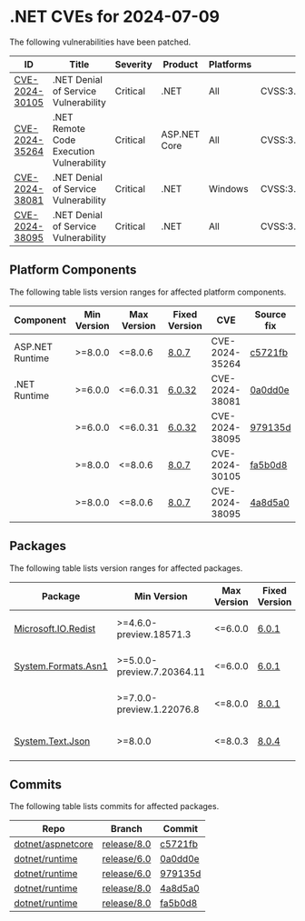 # .NET CVEs for 2024-07-09

The following vulnerabilities have been patched.

| ID                | Title             | Severity      | Product       | Platforms     | CVSS                         |
| ----------------- | ----------------- | ------------- | ------------- | ------------- | ---------------------------- |
| [CVE-2024-30105][CVE-2024-30105] | .NET Denial of Service Vulnerability | Critical | .NET | All | CVSS:3.1/AV:N/AC:L/PR:N/UI:N/S:U/C:N/I:N/A:H/E:U/RL:O/RC:C |
| [CVE-2024-35264][CVE-2024-35264] | .NET Remote Code Execution Vulnerability | Critical | ASP.NET Core | All | CVSS:3.1/AV:N/AC:H/PR:N/UI:N/S:U/C:H/I:H/A:H/E:U/RL:O/RC:C |
| [CVE-2024-38081][CVE-2024-38081] | .NET Denial of Service Vulnerability | Critical | .NET | Windows | CVSS:3.1/AV:L/AC:L/PR:L/UI:R/S:U/C:H/I:H/A:H/E:U/RL:O/RC:C |
| [CVE-2024-38095][CVE-2024-38095] | .NET Denial of Service Vulnerability | Critical | .NET | All | CVSS:3.1/AV:N/AC:L/PR:N/UI:N/S:U/C:N/I:N/A:L/E:U/RL:O/RC:C |


## Platform Components

The following table lists version ranges for affected platform components.

| Component     | Min Version   | Max Version | Fixed Version | CVE     | Source fix |
| ------------- | ------------- | --------- | --------- | ------------- | -------- |
| ASP.NET Runtime | >=8.0.0     | <=8.0.6   | [8.0.7](https://github.com/dotnet/core/blob/main/release-notes/8.0/8.0.7/8.0.7.md) | CVE-2024-35264 | [c5721fb][c5721fb]  |
| .NET Runtime  | >=6.0.0       | <=6.0.31  | [6.0.32](https://github.com/dotnet/core/blob/main/release-notes/6.0/6.0.32/6.0.32.md) | CVE-2024-38081 | [0a0dd0e][0a0dd0e]  |
|               | >=6.0.0       | <=6.0.31  | [6.0.32](https://github.com/dotnet/core/blob/main/release-notes/6.0/6.0.32/6.0.32.md) | CVE-2024-38095 | [979135d][979135d]  |
|               | >=8.0.0       | <=8.0.6   | [8.0.7](https://github.com/dotnet/core/blob/main/release-notes/8.0/8.0.7/8.0.7.md) | CVE-2024-30105 | [fa5b0d8][fa5b0d8]  |
|               | >=8.0.0       | <=8.0.6   | [8.0.7](https://github.com/dotnet/core/blob/main/release-notes/8.0/8.0.7/8.0.7.md) | CVE-2024-38095 | [4a8d5a0][4a8d5a0]  |


## Packages

The following table lists version ranges for affected packages.

| Package       | Min Version   | Max Version | Fixed Version | CVE     | Source fix |
| ------------- | ------------- | --------- | --------- | ------------- | -------- |
| [Microsoft.IO.Redist][Microsoft.IO.Redist] | >=4.6.0-preview.18571.3 | <=6.0.0 | [6.0.1](https://www.nuget.org/packages/Microsoft.IO.Redist/6.0.1) | CVE-2024-38081 | [0a0dd0e][0a0dd0e]  |
| [System.Formats.Asn1][System.Formats.Asn1] | >=5.0.0-preview.7.20364.11 | <=6.0.0 | [6.0.1](https://www.nuget.org/packages/System.Formats.Asn1/6.0.1) | CVE-2024-38095 | [979135d][979135d]  |
|               | >=7.0.0-preview.1.22076.8 | <=8.0.0 | [8.0.1](https://www.nuget.org/packages/System.Formats.Asn1/8.0.1) | CVE-2024-38095 | [4a8d5a0][4a8d5a0]  |
| [System.Text.Json][System.Text.Json] | >=8.0.0 | <=8.0.3 | [8.0.4](https://www.nuget.org/packages/System.Text.Json/8.0.4) | CVE-2024-30105 | [fa5b0d8][fa5b0d8]  |



## Commits

The following table lists commits for affected packages.

| Repo                        | Branch            | Commit                                                   |
| --------------------------- | ----------------- | -------------------------------------------------------- |
| [dotnet/aspnetcore][dotnet/aspnetcore] | [release/8.0][release/8.0] | [c5721fb][c5721fb]                   |
| [dotnet/runtime][dotnet/runtime] | [release/6.0][release/6.0] | [0a0dd0e][0a0dd0e]                         |
| [dotnet/runtime][dotnet/runtime] | [release/6.0][release/6.0] | [979135d][979135d]                         |
| [dotnet/runtime][dotnet/runtime] | [release/8.0][release/8.0] | [4a8d5a0][4a8d5a0]                         |
| [dotnet/runtime][dotnet/runtime] | [release/8.0][release/8.0] | [fa5b0d8][fa5b0d8]                         |



[CVE-2024-30105]: https://github.com/dotnet/runtime/security/advisories/GHSA-hh2w-p6rv-4g7w
[CVE-2024-35264]: https://github.com/dotnet/aspnetcore/security/advisories/GHSA-chfc-9w6m-75rf
[CVE-2024-38081]: https://github.com/dotnet/runtime/security/advisories/GHSA-hq7w-xv5x-g34j
[CVE-2024-38095]: https://github.com/dotnet/runtime/security/advisories/GHSA-447r-wph3-92pm
[Microsoft.IO.Redist]: https://www.nuget.org/packages/Microsoft.IO.Redist
[System.Formats.Asn1]: https://www.nuget.org/packages/System.Formats.Asn1
[System.Text.Json]: https://www.nuget.org/packages/System.Text.Json
[dotnet/aspnetcore]: https://github.com/dotnet/aspnetcore
[release/8.0]: https://github.com/dotnet/aspnetcore/tree/release/8.0
[c5721fb]: https://github.com/dotnet/aspnetcore/commit/c5721fb7a65ddc13d1b445c2c08c27b72ab57cdc
[dotnet/runtime]: https://github.com/dotnet/runtime
[release/6.0]: https://github.com/dotnet/runtime/tree/release/6.0
[0a0dd0e]: https://github.com/dotnet/runtime/commit/0a0dd0e27560e692e11ee286ed9f45471b2131fa
[979135d]: https://github.com/dotnet/runtime/commit/979135d5ca4efaf6436ee13539cc3f1e039d570a
[4a8d5a0]: https://github.com/dotnet/runtime/commit/4a8d5a007971d19f389ca17f7b8eb4f9bb199991
[fa5b0d8]: https://github.com/dotnet/runtime/commit/fa5b0d8f4a8b424732cc992158aa92842f8a2846
